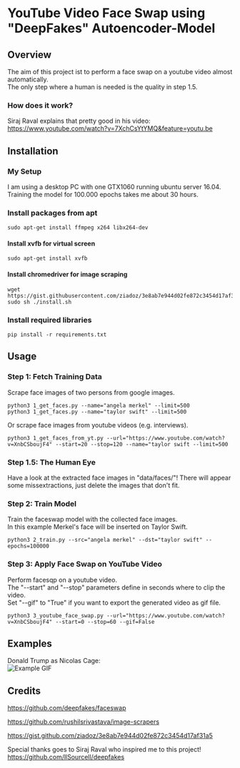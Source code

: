# YouTube Video Face Swap using "DeepFakes" Autoencoder-Model

## Overview

The aim of this project ist to perform a face swap on a youtube video almost automatically.<br />
The only step where a human is needed is the quality in step 1.5.

### How does it work?
Siraj Raval explains that pretty good in his video:<br/>
https://www.youtube.com/watch?v=7XchCsYtYMQ&feature=youtu.be

## Installation

### My Setup

I am using a desktop PC with one GTX1060 running ubuntu server 16.04.<br />
Training the model for 100.000 epochs takes me about 30 hours. 

### Install packages from apt
```
sudo apt-get install ffmpeg x264 libx264-dev
```
#### Install xvfb for virtual screen
```
sudo apt-get install xvfb  
```
#### Install chromedriver for image scraping
```
wget https://gist.githubusercontent.com/ziadoz/3e8ab7e944d02fe872c3454d17af31a5/raw/ff10e54f562c83672f0b1958a144c4b72c070158/install.sh
sudo sh ./install.sh
```
### Install required libraries
```
pip install -r requirements.txt
```

## Usage

### Step 1: Fetch Training Data
Scrape face images of two persons from google images.
```
python3 1_get_faces.py --name="angela merkel" --limit=500
python3 1_get_faces.py --name="taylor swift" --limit=500
```
Or scrape face images from youtube videos (e.g. interviews).
```
python3 1_get_faces_from_yt.py --url="https://www.youtube.com/watch?v=XnbCSboujF4" --start=20 --stop=120 --name="taylor swift --limit=500
```
### Step 1.5: The Human Eye

Have a look at the extracted face images in "data/faces/"!
There will appear some missextractions, just delete the images that don't fit.

### Step 2: Train Model
Train the faceswap model with the collected face images.<br/>
In this example Merkel's face will be inserted on Taylor Swift.
```
python3 2_train.py --src="angela merkel" --dst="taylor swift" --epochs=100000
```
### Step 3: Apply Face Swap on YouTube Video
Perform facesqp on a youtube video.<br/>
The "--start" and "--stop" parameters define in seconds where to clip the video.<br/>
Set "--gif" to "True" if you want to export the generated video as gif file. 
```
python3 3_youtube_face_swap.py --url="https://www.youtube.com/watch?v=XnbCSboujF4" --start=0 --stop=60 --gif=False
```

## Examples
Donald Trump as Nicolas Cage:<br/>
![Example GIF](https://github.com/DerWaldi/youtube-video-face-swap/blob/master/example.gif?raw=true "Example gif")

## Credits

https://github.com/deepfakes/faceswap

https://github.com/rushilsrivastava/image-scrapers

https://gist.github.com/ziadoz/3e8ab7e944d02fe872c3454d17af31a5

Special thanks goes to Siraj Raval who inspired me to this project!<br/>
https://github.com/llSourcell/deepfakes
